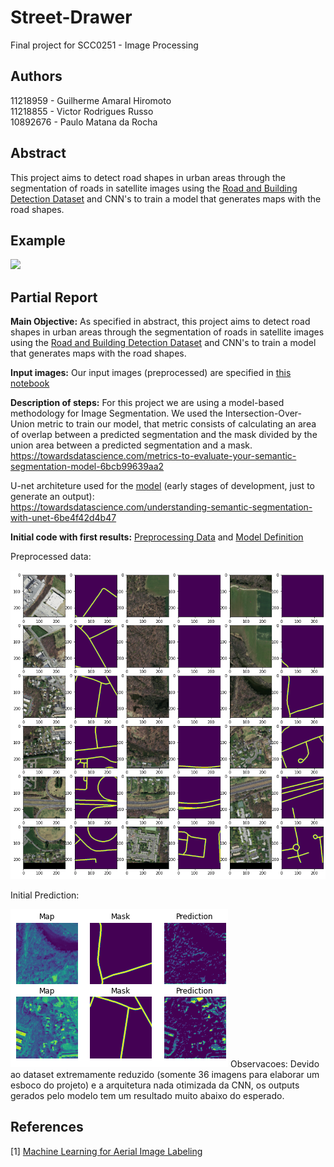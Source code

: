 # Street-Drawer

Final project for SCC0251 - Image Processing


## Authors
11218959 - Guilherme Amaral Hiromoto<br/>
11218855 - Victor Rodrigues Russo<br/>
10892676 - Paulo Matana da Rocha<br/>


## Abstract

This project aims to detect road shapes in urban areas through the segmentation of roads in satellite images using the [Road and Building Detection Dataset](https://www.cs.toronto.edu/~vmnih/data/) and CNN's to train a model that generates maps with the road shapes.

## Example
![](https://github.com/guilhermehiromoto/Street-Drawer/blob/master/example_pdi.png?raw=true)

## Partial Report

**Main Objective:** As specified in abstract, this project aims to detect road shapes in urban areas through the segmentation of roads in satellite images using the [Road and Building Detection Dataset](https://www.cs.toronto.edu/~vmnih/data/) and CNN's to train a model that generates maps with the road shapes.

**Input images:** Our input images (preprocessed) are specified in [this notebook](https://github.com/guilhermehiromoto/Street-Drawer/blob/master/preprocessing.ipynb)

**Description of steps:** For this project we are using a model-based methodology for Image Segmentation. We used the Intersection-Over-Union metric to train our model, that metric consists of calculating an area of overlap between a predicted segmentation and the mask divided by the union area between a predicted segmentation and a mask.<br/>
https://towardsdatascience.com/metrics-to-evaluate-your-semantic-segmentation-model-6bcb99639aa2<br/>

U-net architeture used for the [model](https://github.com/guilhermehiromoto/Street-Drawer/blob/master/training_model.ipynb) (early stages of development, just to generate an output):<br/>
https://towardsdatascience.com/understanding-semantic-segmentation-with-unet-6be4f42d4b47<br/>

**Initial code with first results:** [Preprocessing Data](https://github.com/guilhermehiromoto/Street-Drawer/blob/master/preprocessing.ipynb) and [Model Definition](https://github.com/guilhermehiromoto/Street-Drawer/blob/master/training_model.ipynb)

Preprocessed data:

![](https://github.com/guilhermehiromoto/Street-Drawer/blob/master/preprocessed_images.png)

Initial Prediction:

![](https://github.com/guilhermehiromoto/Street-Drawer/blob/master/initial_predictions.png)
Observacoes: Devido ao dataset extremamente reduzido (somente 36 imagens para elaborar um esboco do projeto) e a arquitetura nada otimizada da CNN, os outputs gerados pelo modelo tem um resultado muito abaixo do esperado.

## References

[1] [Machine Learning for Aerial Image Labeling](https://www.cs.toronto.edu/~vmnih/docs/Mnih_Volodymyr_PhD_Thesis.pdf)
